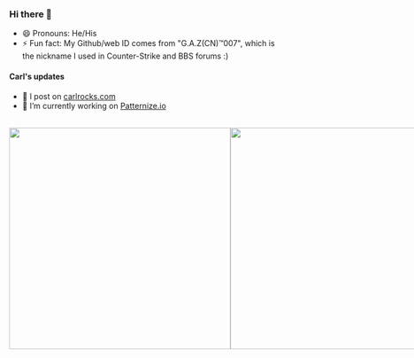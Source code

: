 
### Hi there 👋 

- 😄 Pronouns: He/His
- ⚡ Fun fact: My Github/web ID comes from "G.A.Z(CN)™️007", which is the nickname I used in Counter-Strike and BBS forums :)

#### Carl's updates
- 🔮 I post on [carlrocks.com](https://www.carlrocks.com)
- 🔭 I’m currently working on [Patternize.io](https://patternize.github.io/)

<br/>

<div style="display: flex; align-items: center;">
  <img src="https://readme-daily-quotes.vercel.app/api?author=Helmuth+von+Moltke&quote=No+battle+plan+survives+contact+with+the+enemy.&theme=radical" width="400">
  <a href="https://steamcommunity.com/id/gazcn007/">
    <img src="https://github-readme-steam-card.vercel.app/status/?steamid=76561198027686293&animated_avatar=true&show_recent_game_bg=true" width="400">
  </a>
</div>
